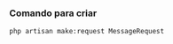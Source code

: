 ### Comando para criar
```
php artisan make:request MessageRequest
```
<!--stackedit_data:
eyJoaXN0b3J5IjpbMjAwMjEzNzY5Nl19
-->